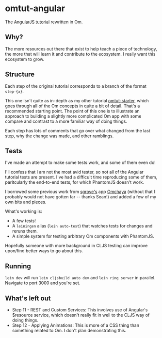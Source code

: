 omtut-angular
=============

The [AngularJS tutorial](http://docs.angularjs.org/tutorial) rewritten in Om.

## Why?

The more resources out there that exist to help teach a piece of technology, the more that will learn it and contribute to the ecosystem. I really want this ecosystem to grow.

## Structure

Each step of the original tutorial corresponds to a branch of the format `step-{x}`.

This one isn't quite as in-depth as my other tutorial [omtut-starter](https://github.com/jalehman/omtut-starter), which goes through all of the Om concepts in quite a bit of detail. That's a recommended starting point. The point of this one is to illustrate an approach to building a slightly more complicated Om app with some compare and contrast to a more familiar way of doing things.

Each step has lots of comments that go over what changed from the last step, why the change was made, and other ramblings.

## Tests

I've made an attempt to make some tests work, and some of them even do!

I'll confess that I am not the most avid tester, so not all of the Angular tutorial tests are present. I've had a difficult time reproducing some of them, paritcularly the end-to-end tests, for which PhantomJS doesn't work.

I borrowed some previous work from [sgrove's](https://github.com/sgrove) app [Omchaya](https://github.com/sgrove/omchaya) (without that I probably would not have gotten far -- thanks Sean!) and added a few of my own bits and pieces.

What's working is:
+ A few tests!
+ A `leiningen` alias (`lein auto-test`) that watches tests for changes and reruns them.
+ A simple system for testing arbitrary Om components with PhantomJS.

Hopefully someone with more background in CLJS testing can improve upon/find better ways to go about this.

## Running

`lein dev` will run `lein cljsbuild auto dev` and `lein ring server` in parallel. Navigate to port 3000 and you're set.

## What's left out

+ Step 11 - REST and Custom Services: This involves use of Angular's $resource service, which doesn't really fit in well to the CLJS way of doing things.
+ Step 12 - Applying Animations: This is more of a CSS thing than something related to Om. I don't plan demonstrating this.

